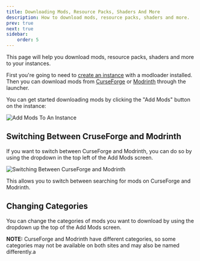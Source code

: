 ```yaml
---
title: Downloading Mods, Resource Packs, Shaders And More
description: How to download mods, resource packs, shaders and more.
prev: true
next: true
sidebar:
    order: 5
---
```


This page will help you download mods, resource packs, shaders and more to your instances.

First you're going to need to [create an instance](/getting-started/creating-an-instance) with a modloader installed.
Then you can download mods from [CurseForge](https://www.curseforge.com/) or [Modrinth](https://modrinth.com/) through
the launcher.

You can get started downloading mods by clicking the "Add Mods" button on the instance:

![Add Mods To An Instance](@assets/getting-started/downloading-content/add-mods-to-an-instance.png)

## Switching Between CruseForge and Modrinth

If you want to switch between CurseForge and Modrinth, you can do so by using the dropdown in the top left of the Add
Mods screen.

![Switching Between CurseForge and Modrinth](@assets/getting-started/downloading-content/switch-between-curseforge-and-modrinth.png)

This allows you to switch between searching for mods on CurseForge and Modrinth.

## Changing Categories

You can change the categories of mods you want to download by using the dropdown up the top of the Add Mods screen.

**NOTE:** CurseForge and Modrinth have different categories, so some categories may not be available on both sites and
may also be named differently.a